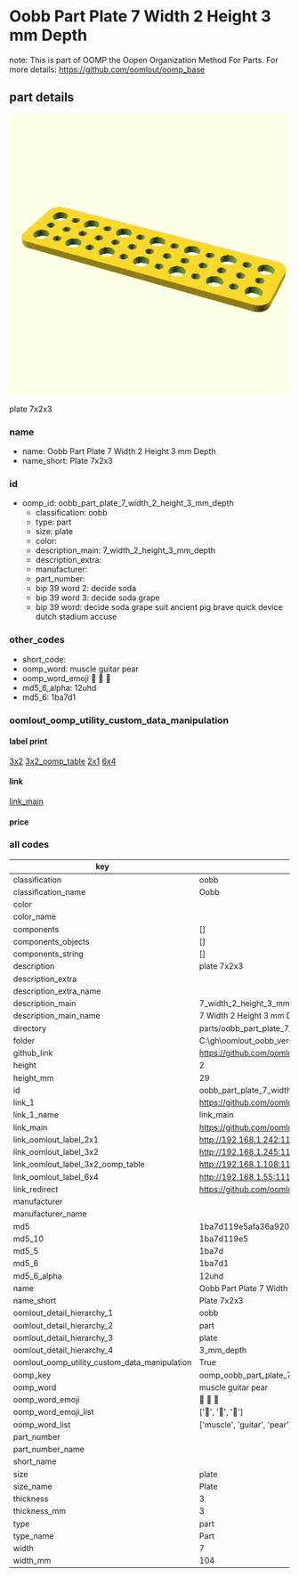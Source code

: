 # Oobb Part Plate 7 Width 2 Height 3 mm Depth  

note: This is part of OOMP the Oopen Organization Method For Parts. For more details: https://github.com/oomlout/oomp_base

##  part details
  

[![](3dpr.png)](3dpr.png)

plate 7x2x3



### name
* name: Oobb Part Plate 7 Width 2 Height 3 mm Depth
* name_short: Plate 7x2x3 
### id
* oomp_id: oobb_part_plate_7_width_2_height_3_mm_depth
  * classification: oobb
  * type: part
  * size: plate
  * color: 
  * description_main: 7_width_2_height_3_mm_depth
  * description_extra: 
  * manufacturer: 
  * part_number: 
  * bip 39 word 2: decide soda
  * bip 39 word 3: decide soda grape
  * bip 39 word: decide soda grape suit ancient pig brave quick device dutch stadium accuse

### other_codes
* short_code: 
* oomp_word: muscle guitar pear
* oomp_word_emoji :muscle: :guitar: :pear:
* md5_6_alpha: 12uhd
* md5_6: 1ba7d1






### oomlout_oomp_utility_custom_data_manipulation
#### label print
[3x2](http://192.168.1.245:1112/?label=oomp%2012uhd)
[3x2_oomp_table](http://192.168.1.108:1112/?label=oomp%2012uhd)
[2x1](http://192.168.1.242:1112/?label=oomp%2012uhd)
[6x4](http://192.168.1.55:1112/?label=oomp%2012uhd)    

#### link

[link_main](https://github.com/oomlout/oomlout_oobb_version_4_generated_parts/tree/main/navigation_oomp/oobb/part/plate/7_width_2_height_3_mm_depth/part)                              

#### price







### all codes 
| key | value |  
| --- | --- |  
| classification | oobb |  
| classification_name | Oobb |  
| color |  |  
| color_name |  |  
| components | [] |  
| components_objects | [] |  
| components_string | [] |  
| description | plate 7x2x3 |  
| description_extra |  |  
| description_extra_name |  |  
| description_main | 7_width_2_height_3_mm_depth |  
| description_main_name | 7 Width 2 Height 3 mm Depth |  
| directory | parts/oobb_part_plate_7_width_2_height_3_mm_depth |  
| folder | C:\gh\oomlout_oobb_version_4_generated_parts\parts\oobb_part_plate_7_width_2_height_3_mm_depth |  
| github_link | https://github.com/oomlout/oomlout_oomp_part_src/tree/main/parts/oobb_part_plate_7_width_2_height_3_mm_depth |  
| height | 2 |  
| height_mm | 29 |  
| id | oobb_part_plate_7_width_2_height_3_mm_depth |  
| link_1 | https://github.com/oomlout/oomlout_oobb_version_4_generated_parts/tree/main/navigation_oomp/oobb/part/plate/7_width_2_height_3_mm_depth/part |  
| link_1_name | link_main |  
| link_main | https://github.com/oomlout/oomlout_oobb_version_4_generated_parts/tree/main/navigation_oomp/oobb/part/plate/7_width_2_height_3_mm_depth/part |  
| link_oomlout_label_2x1 | http://192.168.1.242:1112/?label=oomp%2012uhd |  
| link_oomlout_label_3x2 | http://192.168.1.245:1112/?label=oomp%2012uhd |  
| link_oomlout_label_3x2_oomp_table | http://192.168.1.108:1112/?label=oomp%2012uhd |  
| link_oomlout_label_6x4 | http://192.168.1.55:1112/?label=oomp%2012uhd |  
| link_redirect | https://github.com/oomlout/oomlout_oobb_version_4_generated_parts/tree/main/parts/oobb_plate_07_02_03 |  
| manufacturer |  |  
| manufacturer_name |  |  
| md5 | 1ba7d119e5afa36a92044d90cbb389c6 |  
| md5_10 | 1ba7d119e5 |  
| md5_5 | 1ba7d |  
| md5_6 | 1ba7d1 |  
| md5_6_alpha | 12uhd |  
| name | Oobb Part Plate 7 Width 2 Height 3 mm Depth |  
| name_short | Plate 7x2x3  |  
| oomlout_detail_hierarchy_1 | oobb |  
| oomlout_detail_hierarchy_2 | part |  
| oomlout_detail_hierarchy_3 | plate |  
| oomlout_detail_hierarchy_4 | 3_mm_depth |  
| oomlout_oomp_utility_custom_data_manipulation | True |  
| oomp_key | oomp_oobb_part_plate_7_width_2_height_3_mm_depth |  
| oomp_word | muscle guitar pear |  
| oomp_word_emoji | :muscle: :guitar: :pear: |  
| oomp_word_emoji_list | [':muscle:', ':guitar:', ':pear:'] |  
| oomp_word_list | ['muscle', 'guitar', 'pear'] |  
| part_number |  |  
| part_number_name |  |  
| short_name |  |  
| size | plate |  
| size_name | Plate |  
| thickness | 3 |  
| thickness_mm | 3 |  
| type | part |  
| type_name | Part |  
| width | 7 |  
| width_mm | 104 |  
